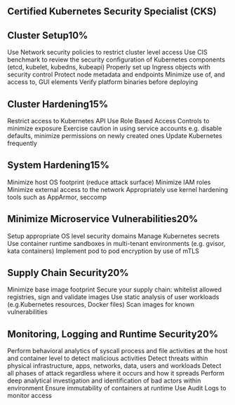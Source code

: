 <h2>Certified Kubernetes Security Specialist (CKS)</h2>

## Cluster Setup10%
Use Network security policies to restrict cluster level access
Use CIS benchmark to review the security configuration of Kubernetes components (etcd, kubelet, kubedns, kubeapi)
Properly set up Ingress objects with security control
Protect node metadata and endpoints
Minimize use of, and access to, GUI elements
Verify platform binaries before deploying

## Cluster Hardening15%
Restrict access to Kubernetes API
Use Role Based Access Controls to minimize exposure
Exercise caution in using service accounts e.g. disable defaults, minimize permissions on newly created ones
Update Kubernetes frequently

## System Hardening15%
Minimize host OS footprint (reduce attack surface)
Minimize IAM roles
Minimize external access to the network
Appropriately use kernel hardening tools such as AppArmor, seccomp

## Minimize Microservice Vulnerabilities20%
Setup appropriate OS level security domains
Manage Kubernetes secrets
Use container runtime sandboxes in multi-tenant environments (e.g. gvisor, kata containers)
Implement pod to pod encryption by use of mTLS

## Supply Chain Security20%
Minimize base image footprint
Secure your supply chain: whitelist allowed registries, sign and validate images
Use static analysis of user workloads (e.g.Kubernetes resources, Docker files)
Scan images for known vulnerabilities

## Monitoring, Logging and Runtime Security20%
Perform behavioral analytics of syscall process and file activities at the host and container level to detect malicious activities
Detect threats within physical infrastructure, apps, networks, data, users and workloads
Detect all phases of attack regardless where it occurs and how it spreads
Perform deep analytical investigation and identification of bad actors within environment
Ensure immutability of containers at runtime
Use Audit Logs to monitor access